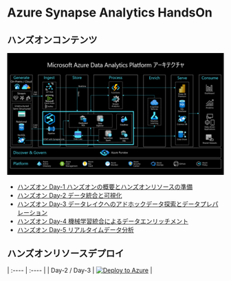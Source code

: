 # Azure Synapse Analytics HandsOn  

## ハンズオンコンテンツ
![](images/SynapseTechBook_2022-03-29-11-21-35.png)  
- [ハンズオン Day-1 ハンズオンの概要とハンズオンリソースの準備](./1.%20%E3%83%8F%E3%83%B3%E3%82%BA%E3%82%AA%E3%83%B3%E3%81%AE%E6%A6%82%E8%A6%81%E3%81%A8%E3%83%8F%E3%83%B3%E3%82%BA%E3%82%AA%E3%83%B3%E3%83%AA%E3%82%BD%E3%83%BC%E3%82%B9%E3%81%AE%E6%BA%96%E5%82%99.md)
- [ハンズオン Day-2 データ統合と可視化](./2.%20%E3%83%8F%E3%83%B3%E3%82%BA%E3%82%AA%E3%83%B3%EF%BC%9A%E3%83%87%E3%83%BC%E3%82%BF%E7%B5%B1%E5%90%88%E3%81%A8%E5%8F%AF%E8%A6%96%E5%8C%96.md)
- [ハンズオン Day-3 データレイクへのアドホックデータ探索とデータプレパレーション](./3.%20%E3%83%8F%E3%83%B3%E3%82%BA%E3%82%AA%E3%83%B3%EF%BC%9A%E3%83%87%E3%83%BC%E3%82%BF%E3%83%AC%E3%82%A4%E3%82%AF%E3%81%B8%E3%81%AE%E3%82%A2%E3%83%89%E3%83%9B%E3%83%83%E3%82%AF%E3%83%87%E3%83%BC%E3%82%BF%E6%8E%A2%E7%B4%A2%E3%81%A8%E3%83%87%E3%83%BC%E3%82%BF%E3%83%97%E3%83%AC%E3%83%91%E3%83%AC%E3%83%BC%E3%82%B7%E3%83%A7%E3%83%B3.md)
- [ハンズオン Day-4 機械学習統合によるデータエンリッチメント](./4.%20%E3%83%8F%E3%83%B3%E3%82%BA%E3%82%AA%E3%83%B3%EF%BC%9A%E6%A9%9F%E6%A2%B0%E5%AD%A6%E7%BF%92%E7%B5%B1%E5%90%88%E3%81%AB%E3%82%88%E3%82%8B%E3%83%87%E3%83%BC%E3%82%BF%E3%82%A8%E3%83%B3%E3%83%AA%E3%83%83%E3%83%81%E3%83%A1%E3%83%B3%E3%83%88.md)
- [ハンズオン Day-5 リアルタイムデータ分析](./5.%20%E3%83%8F%E3%83%B3%E3%82%BA%E3%82%AA%E3%83%B3%EF%BC%9A%E3%83%AA%E3%82%A2%E3%83%AB%E3%82%BF%E3%82%A4%E3%83%A0%E3%83%87%E3%83%BC%E3%82%BF%E5%88%86%E6%9E%90.md)

## ハンズオンリソースデプロイ

| :---- | :---- |
| Day-2 / Day-3 | [![Deploy to Azure](https://aka.ms/deploytoazurebutton)](https://portal.azure.com/#create/Microsoft.Template/uri/https%3A%2F%2Fraw.githubusercontent.com%2Fgho9o9%2FSynapseHandsOn%2Fmain%2Fresource%2Fdeploy%2Fazuredeploy_integration.json) |


